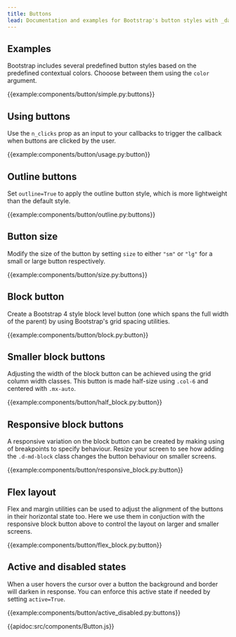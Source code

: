 ```yaml
---
title: Buttons
lead: Documentation and examples for Bootstrap's button styles with _dash-bootstrap-components_.
---
```


## Examples

Bootstrap includes several predefined button styles based on the predefined contextual colors. Chooose between them using the `color` argument.

{{example:components/button/simple.py:buttons}}

## Using buttons

Use the `n_clicks` prop as an input to your callbacks to trigger the callback when buttons are clicked by the user.

{{example:components/button/usage.py:button}}

## Outline buttons

Set `outline=True` to apply the outline button style, which is more lightweight than the default style.

{{example:components/button/outline.py:buttons}}

## Button size

Modify the size of the button by setting `size` to either `"sm"` or `"lg"` for a small or large button respectively.

{{example:components/button/size.py:buttons}}

## Block button

Create a Bootstrap 4 style block level button (one which spans the full width
of the parent) by using Bootstrap's grid spacing utilities.

{{example:components/button/block.py:button}}

## Smaller block buttons

Adjusting the width of the block button can be achieved using the grid column width classes. This button is made half-size using `.col-6` and centered with `.mx-auto`.

{{example:components/button/half_block.py:button}}

## Responsive block buttons

A responsive variation on the block button can be created by making using of breakpoints to specify behaviour. Resize your screen to see how adding the `.d-md-block` class changes the button behaviour on smaller screens.

{{example:components/button/responsive_block.py:button}}

## Flex layout

Flex and margin utilities can be used to adjust the alignment of the buttons in their horizontal state too. Here we use them in conjuction with the responsive block button above to control the layout on larger and smaller screens.

{{example:components/button/flex_block.py:button}}

## Active and disabled states

When a user hovers the cursor over a button the background and border will darken in response. You can enforce this active state if needed by setting `active=True`.

{{example:components/button/active_disabled.py:buttons}}

{{apidoc:src/components/Button.js}}
